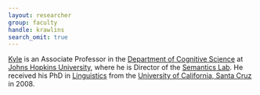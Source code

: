 ```yaml
---
layout: researcher
group: faculty
handle: krawlins
search_omit: true
---
```


[Kyle](http://sites.krieger.jhu.edu/rawlins/) is an Associate Professor in the [Department of Cognitive Science](http://cogsci.jhu.edu/) at [Johns Hopkins University](https://www.jhu.edu/), where he is Director of the [Semantics Lab](http://sites.krieger.jhu.edu/rawlins/semantics-lab/). He received his PhD in [Linguistics](https://linguistics.ucsc.edu/) from the [University of California, Santa Cruz](https://www.ucsc.edu/) in 2008.
